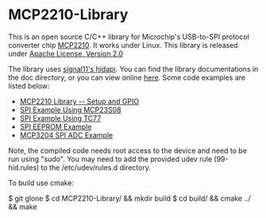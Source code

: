 MCP2210-Library
===============

This is an open source C/C++ library for Microchip's USB-to-SPI protocol converter chip <a href="http://ww1.microchip.com/downloads/en/DeviceDoc/22288A.pdf">MCP2210</a>. It works under Linux. This library is released under <a href="http://www.apache.org/licenses/LICENSE-2.0">Apache License, Version 2.0</a>

The library uses <a href="https://github.com/signal11/hidapi">signal11's hidapi</a>. You can find the library documentations in the doc directory, or you can view online <a href="http://www.kerrywong.com/mcp2210-library-reference/">here</a>. Some code examples are listed below: 

<ul>
<li>
<a href="http://www.kerrywong.com/2012/09/27/mcp2210-library/">MCP2210 Library -- Setup and GPIO</a>
</li>
<li>
<a href="http://www.kerrywong.com/2012/10/01/mcp2210-library-spi-example-using-mcp23s08/">SPI Example Using MCP23S08</a>
</li>
<li>
<a href="http://www.kerrywong.com/2012/10/10/mcp2210-library-spi-example-using-tc77/">SPI Example Using TC77</a>
</li>
<li>
<a href="http://www.kerrywong.com/2012/10/15/mcp2210-library-spi-eeprom/">SPI EEPROM Example</a>
</li>
<li>
<a href="http://www.kerrywong.com/2012/10/22/mcp2210-library-mcp3204-spi-adc/">MCP3204 SPI ADC Example</a>
</li>
</ul>

Note, the compiled code needs root access to the device and need to be run using "sudo". You may need to add the provided udev rule (99-hid.rules) to the /etc/udev/rules.d directory. 

To build use cmake:

$ git glone
$ cd MCP2210-Library/ && mkdir build
$ cd build/ && cmake ../ && make

